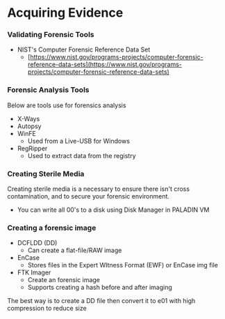 # Acquiring Evidence

### Validating Forensic Tools

* NIST's Computer Forensic Reference Data Set
  * [https://www.nist.gov/programs-projects/computer-forensic-reference-data-sets](https://www.nist.gov/programs-projects/computer-forensic-reference-data-sets)

### Forensic Analysis Tools

Below are tools use for forensics analysis

* X-Ways
* Autopsy
* WinFE
  * Used from a Live-USB for Windows
* RegRipper
  * Used to extract data from the registry

### Creating Sterile Media

Creating sterile media is a necessary to ensure there isn't cross contamination, and to secure your forensic environment.

* You can write all 00's to a disk using Disk Manager in PALADIN VM

### Creating a forensic image

* DCFLDD (DD)
  * Can create a flat-file/RAW image
* EnCase
  * Stores files in the Expert WItness Format (EWF) or EnCase img file
* FTK Imager
  * Create an forensic image
  * Supports creating a hash before and after imaging

The best way is to create a DD file then convert it to e01 with high compression to reduce size
